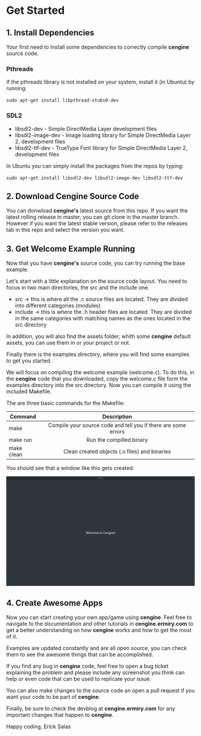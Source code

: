 # Get Started

## 1. Install Dependencies

Your first need to install some dependencies to correctly compile **cengine** source code.

### Pthreads

If the pthreads library is not installed on your system, install it (in Ubuntu) by running:

`sudo apt-get install libpthread-stubs0-dev`

### SDL2

- libsdl2-dev - Simple DirectMedia Layer development files
- libsdl2-image-dev - Image loading library for Simple DirectMedia Layer 2, development files
- libsdl2-ttf-dev - TrueType Font library for Simple DirectMedia Layer 2, development files

In Ubuntu you can simply install the packages from the repos by typing:

`sudo apt-get install libsdl2-dev libsdl2-image-dev libsdl2-ttf-dev`

## 2. Download Cengine Source Code

You can donwload **cengine's** latest source from this repo. If you want the latest rolling release in master, you can git clone in the master branch. However if you want the latest stable version, please refer to the releases tab in this repo and select the version you want.

## 3. Get Welcome Example Running

Now that you have **cengine's** source code, you can try running the base example.

Let's start with a little explanation on the source code layout. You need to focus in two main directories, the src and the include one.

- src -> this is where all the .c source files are located. They are divided into different categories (modules)
- include -> this is where the .h header files are located. They are divided in the same categories with matching names as the ones located in the src directory

In addition, you will also find the assets folder, whith some **cengine** default assets, you can use them in or your project or not.

Finally there is the examples directory, where you will find some examples to get you started.

We will focus on compiling the welcome example (welcome.c). To do this, in the **cengine** code that you downloaded, copy the welcome.c file form the examples directory into the src directory. Now you can compile it using the included Makefile.

The are three basic commands for the Makefile:

| Command        | Description   |
| -------------  |:-------------:|
| make           | Compile your source code and tell you if there are some errors   |
| make run       | Run the compilled binary                                         |
| make clean     | Clean created objects (.o files) and binaries                    |

You should see that a window like this gets created:

![Welcome Example](./img/cengine-welcome-example.png)

## 4. Create Awesome Apps

Now you can start creating your own app/game using **cengine**. Feel free to navigate to the documentation and other tutorials in **cengine.ermiry.com** to get a better understanding on how **cengine** works and how to get the most of it.

Examples are updated constantly and are all open source, you can check them to see the awesome things that can be accomplished.

If you find any bug in **cengine** code, feel free to open a bug ticket explaining the problem and please include any screenshot you think can help or even code that can be used to replicate your issue.

You can also make changes to the source code an open a pull request if you want your code to be part of **cengine**.

Finally, be sure to check the devblog at **cengine.ermiry.com** for any important changes that happen to **cengine**.


Happy coding, 
Erick Salas

